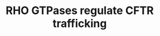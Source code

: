 ---
annotations:
- type: Pathway Ontology
  value: signaling pathway
authors:
- ReactomeTeam
- Egonw
- Mkutmon
description: Activated RHO GTPase RHOQ (TC10) regulates the trafficking of CFTR (cystic
  fibrosis transmembrane conductance regulator) by binding to GOPC (Golgi-associated
  and PDZ and coiled-coil motif-containing protein) also known as PIST, FIG or CAL.
  GOPC is a Golgi resident protein that binds several membrane proteins, thereby modulating
  their expression. In the absence of RHOQ, GOPC bound to CFTR directs CFTR for lysosomal
  degradation, while GTP-bound RHOQ directs GOPC:CFTR complex to the plasma membrane,
  thereby rescuing CFTR (Neudauer et al. 2001, Cheng et al. 2005).  View original
  pathway at [http://www.reactome.org/PathwayBrowser/#DIAGRAM=5627083 Reactome].
last-edited: 2021-01-25
organisms:
- Homo sapiens
redirect_from:
- /index.php/Pathway:WP3322
- /instance/WP3322
schema-jsonld:
- '@context': https://schema.org/
  '@id': https://wikipathways.github.io/pathways/WP3322.html
  '@type': Dataset
  creator:
    '@type': Organization
    name: WikiPathways
  description: Activated RHO GTPase RHOQ (TC10) regulates the trafficking of CFTR
    (cystic fibrosis transmembrane conductance regulator) by binding to GOPC (Golgi-associated
    and PDZ and coiled-coil motif-containing protein) also known as PIST, FIG or CAL.
    GOPC is a Golgi resident protein that binds several membrane proteins, thereby
    modulating their expression. In the absence of RHOQ, GOPC bound to CFTR directs
    CFTR for lysosomal degradation, while GTP-bound RHOQ directs GOPC:CFTR complex
    to the plasma membrane, thereby rescuing CFTR (Neudauer et al. 2001, Cheng et
    al. 2005).  View original pathway at [http://www.reactome.org/PathwayBrowser/#DIAGRAM=5627083
    Reactome].
  keywords:
  - 'GTP '
  - 'RHOQ '
  - RHOQ:GTP
  - GOPC:CFTR
  - 'CFTR '
  - RHOQ:GTP:GOPC:CFTR
  - 'GOPC '
  license: CC0
  name: RHO GTPases regulate CFTR trafficking
seo: CreativeWork
title: RHO GTPases regulate CFTR trafficking
wpid: WP3322
---